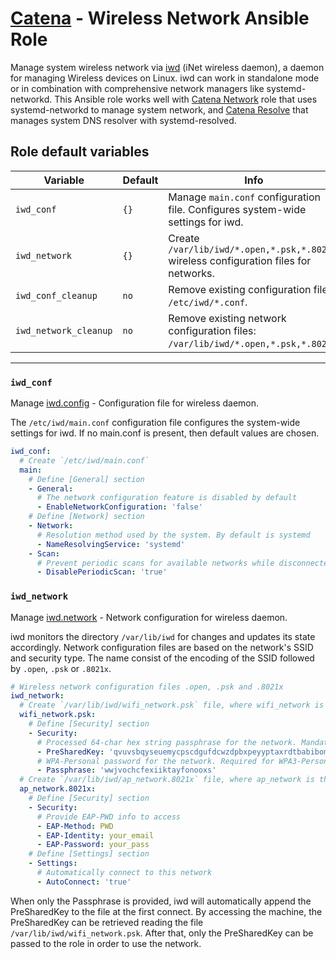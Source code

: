 # [Catena](https://github.com/alysoid/catena) - Wireless Network Ansible Role

Manage system wireless network via [iwd](https://man.archlinux.org/man/iwd.8.en) (iNet wireless daemon), a daemon for managing Wireless devices on Linux. iwd can work in standalone mode or in combination with comprehensive network managers like systemd-networkd. This Ansible role works well with [Catena Network](https://github.com/alysoid/ansible-role-network) role that uses systemd-networkd to manage system network, and [Catena Resolve](https://github.com/alysoid/ansible-role-resolve) that manages system DNS resolver with systemd-resolved.

## Role default variables

| Variable               | Default | Info
| ---------------------- | ------- | ------------------
| `iwd_conf`             | `{}`    | Manage `main.conf` configuration file. Configures system-wide settings for iwd.
| `iwd_network`          | `{}`    | Create `/var/lib/iwd/*.open,*.psk,*.8021x` wireless configuration files for networks.
| `iwd_conf_cleanup`     | `no`    | Remove existing configuration files: `/etc/iwd/*.conf`.
| `iwd_network_cleanup`  | `no`    | Remove existing network configuration files: `/var/lib/iwd/*.open,*.psk,*.8021x`.

---

### `iwd_conf`

Manage [iwd.config](https://man.archlinux.org/man/iwd.config.5) - Configuration file for wireless daemon.

The `/etc/iwd/main.conf` configuration file configures the system-wide settings for iwd. If no main.conf is present, then default values are chosen.

```yaml
iwd_conf:
  # Create `/etc/iwd/main.conf`
  main:
    # Define [General] section
    - General:
      # The network configuration feature is disabled by default
      - EnableNetworkConfiguration: 'false'
    # Define [Network] section
    - Network:
      # Resolution method used by the system. By default is systemd
      - NameResolvingService: 'systemd'
    - Scan:
      # Prevent periodic scans for available networks while disconnected. By default is true.
      - DisablePeriodicScan: 'true'
```

### `iwd_network`

Manage [iwd.network](https://man.archlinux.org/man/iwd.network.5) - Network configuration for wireless daemon.

iwd monitors the directory `/var/lib/iwd` for changes and updates its state accordingly. Network configuration files are based on the network's SSID and security type. The name consist of the encoding of the SSID followed by `.open`, `.psk` or `.8021x`. 

```yaml
# Wireless network configuration files .open, .psk and .8021x
iwd_network:
  # Create `/var/lib/iwd/wifi_network.psk` file, where wifi_network is the SSID
  wifi_network.psk:
    # Define [Security] section
    - Security:
      # Processed 64-char hex string passphrase for the network. Mandatory if Passphrase is omitted.
      - PreSharedKey: 'qvuvsbqyseuemycpscdgufdcwzdpbxpeyyptaxrdtbabibomlieqhhgivlknvpro'
      # WPA-Personal password for the network. Required for WPA3-Personal (SAE) or if PreSharedKey is not provided.
      - Passphrase: 'wwjvochcfexiiktayfonooxs'
  # Create `/var/lib/iwd/ap_network.8021x` file, where ap_network is the SSID
  ap_network.8021x:
    # Define [Security] section
    - Security:
      # Provide EAP-PWD info to access 
      - EAP-Method: PWD
      - EAP-Identity: your_email
      - EAP-Password: your_pass
    # Define [Settings] section
    - Settings:
      # Automatically connect to this network
      - AutoConnect: 'true'
```

When only the Passphrase is provided, iwd will automatically append the PreSharedKey to the file at the first connect. By accessing the machine, the PreSharedKey can be retrieved reading the file `/var/lib/iwd/wifi_network.psk`. After that, only the PreSharedKey can be passed to the role in order to use the network.

